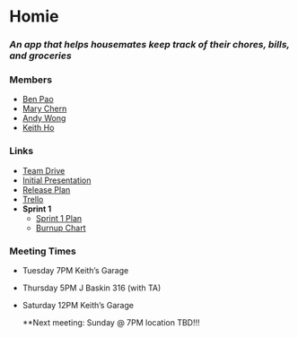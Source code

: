 # Homie
### *An app that helps housemates keep track of their chores, bills, and groceries*
### Members
- [Ben Pao](https://github.com/ben-pao)
- [Mary Chern](https://github.com/marychern)
- [Andy Wong](https://github.com/ankwwong)
- [Keith Ho](https://github.com/hkeithk)

### Links
- [Team Drive](https://drive.google.com/drive/u/0/folders/0ADWe_V7lqyX1Uk9PVA)
- [Initial Presentation](https://docs.google.com/presentation/d/1sRWfeSazIiWJtqXJdJSJwQfQrMCYdjYDVDm9w8_U_a0/edit#slide=id.g43bf131c52_0_0)
- [Release Plan](./Documentation/Release%20Plan.pdf)
- [Trello](https://trello.com/b/Jpje3I1A/scrum-board)
- **Sprint 1**
  - [Sprint 1 Plan](https://docs.google.com/document/d/1ildubfSnFcw-ZvcTZYPCaSAQCZDYwR1Jf1NYpPwZe8s/edit)
  - [Burnup Chart](https://docs.google.com/spreadsheets/d/1cOyIWfDVUDsRCxxnLtiBYr6xgChQGFMq7fTJufYmN70/edit#gid=0)

### Meeting Times
- Tuesday   7PM  Keith’s Garage
- Thursday  5PM  J Baskin 316 (with TA)
- Saturday 12PM  Keith’s Garage

    **Next meeting: Sunday @ 7PM location TBD!!!
